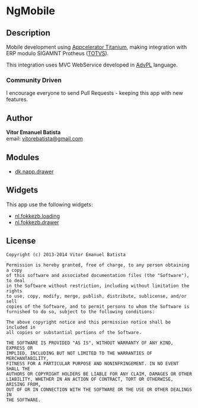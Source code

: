# NgMobile

## Description

Mobile development using [Appcelerator Titanium](http://www.appcelerator.com/), making integration with ERP modulo SIGAMNT Protheus ([TOTVS](http://www.totvs.com)).

This integration uses MVC WebService developed in [AdvPL](http://tdn.totvs.com/display/tec/AdvPL) language.

### Community Driven

I encourage everyone to send Pull Requests - keeping this app with new features.


## Author

**Vitor Emanuel Batista**  
email: vitorebatista@gmail.com 

## Modules

* [dk.napp.drawer](https://github.com/viezel/NappDrawer)

## Widgets

This app use the following widgets:

* [nl.fokkezb.loading](https://github.com/FokkeZB/nl.fokkezb.loading)
* [nl.fokkezb.drawer](https://github.com/FokkeZB/nl.fokkezb.drawer)

## License

    Copyright (c) 2013-2014 Vitor Emanuel Batista

    Permission is hereby granted, free of charge, to any person obtaining a copy
    of this software and associated documentation files (the "Software"), to deal
    in the Software without restriction, including without limitation the rights
    to use, copy, modify, merge, publish, distribute, sublicense, and/or sell
    copies of the Software, and to permit persons to whom the Software is
    furnished to do so, subject to the following conditions:

    The above copyright notice and this permission notice shall be included in
    all copies or substantial portions of the Software.

    THE SOFTWARE IS PROVIDED "AS IS", WITHOUT WARRANTY OF ANY KIND, EXPRESS OR
    IMPLIED, INCLUDING BUT NOT LIMITED TO THE WARRANTIES OF MERCHANTABILITY,
    FITNESS FOR A PARTICULAR PURPOSE AND NONINFRINGEMENT. IN NO EVENT SHALL THE
    AUTHORS OR COPYRIGHT HOLDERS BE LIABLE FOR ANY CLAIM, DAMAGES OR OTHER
    LIABILITY, WHETHER IN AN ACTION OF CONTRACT, TORT OR OTHERWISE, ARISING FROM,
    OUT OF OR IN CONNECTION WITH THE SOFTWARE OR THE USE OR OTHER DEALINGS IN
    THE SOFTWARE.
